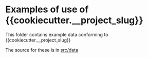 # Examples of use of {{cookiecutter.__project_slug}}

This folder contains example data conforming to {{cookiecutter.__project_slug}}

The source for these is in [src/data](../src/data/examples)